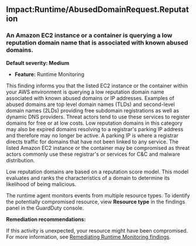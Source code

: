 Impact:Runtime/AbusedDomainRequest.Reputation
---------------------------------------------


### An Amazon EC2 instance or a container is querying a low reputation domain name that is associated with known abused domains.


**Default severity: Medium**


 * **Feature:** Runtime Monitoring

This finding informs you that the listed EC2 instance or the container within your AWS environment is querying a low reputation domain name associated with known abused domains or IP addresses. Examples of abused domains are top level domain names (TLDs) and second\-level domain names (2LDs) providing free subdomain registrations as well as dynamic DNS providers. Threat actors tend to use these services to register domains for free or at low costs. Low reputation domains in this category may also be expired domains resolving to a registrar's parking IP address and therefore may no longer be active. A parking IP is where a registrar directs traffic for domains that have not been linked to any service. The listed Amazon EC2 instance or the container may be compromised as threat actors commonly use these registrar's or services for C\&C and malware distribution.


Low reputation domains are based on a reputation score model. This model evaluates and ranks the characteristics of a domain to determine its likelihood of being malicious.


The runtime agent monitors events from multiple resource types. To identify the potentially compromised resource, view **Resource type** in the findings panel in the GuardDuty console.


**Remediation recommendations:**


If this activity is unexpected, your resource might have been compromised. For more information, see [Remediating Runtime Monitoring findings](https://docs.aws.amazon.com/guardduty/latest/ug/guardduty-remediate-runtime-monitoring.html).

